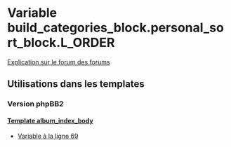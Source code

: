 # Variable build_categories_block.personal_sort_block.L_ORDER
[Explication sur le forum des forums](http://forum.forumactif.com/t294113-listing-des-variables#build_categories_block.personal_sort_block.L_ORDER)
## Utilisations dans les templates
### Version phpBB2
#### [Template album_index_body](subsilver/album_index_body.md)
* [Variable à la ligne 69](../subsilver/album_index_body.tpl#L69)